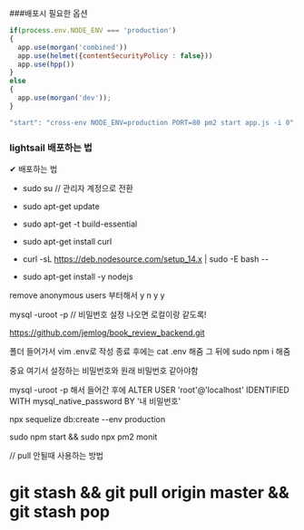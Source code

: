 ###배포시 필요한 옵션 

```javascript
if(process.env.NODE_ENV === 'production')
{
  app.use(morgan('combined'))  
  app.use(helmet({contentSecurityPolicy : false}))
  app.use(hpp())
}
else
{
  app.use(morgan('dev')); 
}

"start": "cross-env NODE_ENV=production PORT=80 pm2 start app.js -i 0",

```


### lightsail 배포하는 법 
✔ 배포하는 법 
- sudo su     // 관리자 계정으로 전환
- sudo apt-get update

- sudo apt-get -t build-essential
- sudo apt-get install curl
- curl -sL https://deb.nodesource.com/setup_14.x | sudo -E bash --
- sudo apt-get install -y nodejs

remove anonymous users 부터해서 
y n y y 

mysql -uroot -p  // 비밀번호 설정 나오면 로컬이랑 같도록!

https://github.com/jemlog/book_review_backend.git

폴더 들어가서 vim .env로 작성 
종료 후에는 cat .env 해줌 
그 뒤에 sudo npm i 해줌 

중요 여기서 설정하는 비밀번호와 원래 비밀번호 같아야함 

mysql -uroot -p 해서 들어간 후에 
ALTER USER 'root'@'localhost' IDENTIFIED WITH mysql_native_password BY '내 비밀번호'

npx sequelize db:create --env production

sudo npm start && sudo npx pm2 monit 

// pull 안될때 사용하는 방법
# git stash && git pull origin master && git stash pop
